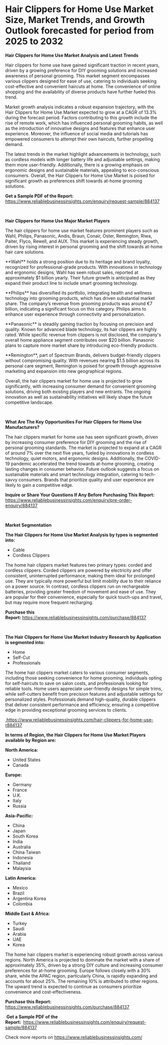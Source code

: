 <p><h1>Hair Clippers for Home Use Market Size, Market Trends, and Growth Outlook forecasted for period from 2025 to 2032</h1></p><p><strong>Hair Clippers for Home Use Market Analysis and Latest Trends</strong></p>
<p><p>Hair clippers for home use have gained significant traction in recent years, driven by a growing preference for DIY grooming solutions and increased awareness of personal grooming. This market segment encompasses various clippers designed for ease of use, catering to individuals seeking cost-effective and convenient haircuts at home. The convenience of online shopping and the availability of diverse products have further fueled this trend.</p><p>Market growth analysis indicates a robust expansion trajectory, with the Hair Clippers for Home Use Market expected to grow at a CAGR of 13.3% during the forecast period. Factors contributing to this growth include the rise of remote work, which has influenced personal grooming habits, as well as the introduction of innovative designs and features that enhance user experience. Moreover, the influence of social media and tutorials has empowered consumers to attempt their own haircuts, further propelling demand.</p><p>The latest trends in the market highlight advancements in technology, such as cordless models with longer battery life and adjustable settings, making them more user-friendly. Additionally, there is a growing emphasis on ergonomic designs and sustainable materials, appealing to eco-conscious consumers. Overall, the Hair Clippers for Home Use Market is poised for significant growth as preferences shift towards at-home grooming solutions.</p></p>
<p><strong>Get a Sample PDF of the Report:&nbsp;</strong> <a href="https://www.reliablebusinessinsights.com/enquiry/request-sample/884137?utm_campaign=2811&utm_medium=2&utm_source=Github&utm_content=ia&utm_term=04042025&utm_id=hair-clippers-for-home-use">https://www.reliablebusinessinsights.com/enquiry/request-sample/884137</a></p>
<p>&nbsp;</p>
<p><strong>Hair Clippers for Home Use Major Market Players</strong></p>
<p><p>The hair clippers for home use market features prominent players such as Wahl, Philips, Panasonic, Andis, Braun, Conair, Oster, Remington, Riwa, Paiter, Flyco, Rewell, and AUX. This market is experiencing steady growth, driven by rising interest in personal grooming and the shift towards at-home hair care solutions.</p><p>**Wahl** holds a strong position due to its heritage and brand loyalty, recognized for professional-grade products. With innovations in technology and ergonomic designs, Wahl has seen robust sales, reported at approximately $1 billion yearly. Their future growth is anticipated as they expand their product line to include smart grooming technology.</p><p>**Philips** has diversified its portfolio, integrating health and wellness technology into grooming products, which has driven substantial market share. The company’s revenue from grooming products was around €7 billion, indicating a significant focus on this category. Philips aims to enhance user experience through connectivity and personalization.</p><p>**Panasonic** is steadily gaining traction by focusing on precision and quality. Known for advanced blade technology, its hair clippers are highly rated. While specific revenue from clippers is not disclosed, the company's overall home appliance segment contributes over $20 billion. Panasonic plans to capture more market share by introducing eco-friendly products.</p><p>**Remington**, part of Spectrum Brands, delivers budget-friendly clippers without compromising quality. With revenues nearing $1.5 billion across its personal care segment, Remington is poised for growth through aggressive marketing and expansion into new geographical regions.</p><p>Overall, the hair clippers market for home use is projected to grow significantly, with increasing consumer demand for convenient grooming solutions, driving both existing players and new entrants. The ongoing innovation as well as sustainability initiatives will likely shape the future competitive landscape.</p></p>
<p>&nbsp;</p>
<p><strong>What Are The Key Opportunities For Hair Clippers for Home Use Manufacturers?</strong></p>
<p><p>The hair clippers market for home use has seen significant growth, driven by increasing consumer preference for DIY grooming and the rise of personal grooming standards. The market is projected to expand at a CAGR of around 7% over the next five years, fueled by innovations in cordless technology, quiet motors, and ergonomic designs. Additionally, the COVID-19 pandemic accelerated the trend towards at-home grooming, creating lasting changes in consumer behavior. Future outlook suggests a focus on sustainable materials and smart technology integration, catering to tech-savvy consumers. Brands that prioritize quality and user experience are likely to gain a competitive edge.</p></p>
<p><strong>Inquire or Share Your Questions If Any Before Purchasing This Report:</strong> <a href="https://www.reliablebusinessinsights.com/enquiry/pre-order-enquiry/884137?utm_campaign=2811&utm_medium=2&utm_source=Github&utm_content=ia&utm_term=04042025&utm_id=hair-clippers-for-home-use">https://www.reliablebusinessinsights.com/enquiry/pre-order-enquiry/884137</a></p>
<p>&nbsp;</p>
<p><strong>Market Segmentation</strong></p>
<p><strong>The Hair Clippers for Home Use Market Analysis by types is segmented into:</strong></p>
<p><ul><li>Cable</li><li>Cordless Clippers</li></ul></p>
<p><p>The home hair clippers market features two primary types: corded and cordless clippers. Corded clippers are powered by electricity and offer consistent, uninterrupted performance, making them ideal for prolonged use. They are typically more powerful but limit mobility due to their reliance on a power source. In contrast, cordless clippers run on rechargeable batteries, providing greater freedom of movement and ease of use. They are popular for their convenience, especially for quick touch-ups and travel, but may require more frequent recharging.</p></p>
<p><strong>Purchase this Report:&nbsp;</strong><a href="https://www.reliablebusinessinsights.com/purchase/884137?utm_campaign=2811&utm_medium=2&utm_source=Github&utm_content=ia&utm_term=04042025&utm_id=hair-clippers-for-home-use">https://www.reliablebusinessinsights.com/purchase/884137</a></p>
<p>&nbsp;</p>
<p><strong>The Hair Clippers for Home Use Market Industry Research by Application is segmented into:</strong></p>
<p><ul><li>Home</li><li>Self-Cut</li><li>Professionals</li></ul></p>
<p><p>The home hair clippers market caters to various consumer segments, including those seeking convenience for home grooming, individuals opting for self-haircuts to save on salon costs, and professionals looking for reliable tools. Home users appreciate user-friendly designs for simple trims, while self-cutters benefit from precision features and adjustable settings for personalized styles. Professionals demand high-quality, durable clippers that deliver consistent performance and efficiency, ensuring a competitive edge in providing exceptional grooming services to clients.</p></p>
<p><a href="https://www.reliablebusinessinsights.com/hair-clippers-for-home-use-r884137?utm_campaign=2811&utm_medium=2&utm_source=Github&utm_content=ia&utm_term=04042025&utm_id=hair-clippers-for-home-use">&nbsp;https://www.reliablebusinessinsights.com/hair-clippers-for-home-use-r884137</a></p>
<p><strong>In terms of Region, the Hair Clippers for Home Use Market Players available by Region are:</strong></p>
<p>
    <p> <strong> North America: </strong>
        <ul>
            <li>United States</li>
            <li>Canada</li>
        </ul>
        </p> 
    <p> <strong> Europe: </strong>
        <ul>
            <li>Germany</li>
            <li>France</li>
            <li>U.K.</li>
            <li>Italy</li>
            <li>Russia</li>
        </ul>
        </p> 
    <p> <strong> Asia-Pacific: </strong>
        <ul>
            <li>China</li>
            <li>Japan</li>
            <li>South Korea</li>
            <li>India</li>
            <li>Australia</li>
            <li>China Taiwan</li>
            <li>Indonesia</li>
            <li>Thailand</li>
            <li>Malaysia</li>
        </ul>
        </p> 
    <p> <strong> Latin America: </strong>
        <ul>
            <li>Mexico</li>
            <li>Brazil</li>
            <li>Argentina Korea</li>
            <li>Colombia</li>
        </ul>
        </p> 
    <p> <strong> Middle East & Africa: </strong>
        <ul>
            <li>Turkey</li>
            <li>Saudi</li>
            <li>Arabia</li>
            <li>UAE</li>
            <li>Korea</li>
        </ul>
    </p>
    </p>
<p><p>The home hair clippers market is experiencing robust growth across various regions. North America is projected to dominate the market with a share of approximately 35%, driven by a strong DIY culture and increasing consumer preferences for at-home grooming. Europe follows closely with a 30% share, while the APAC region, particularly China, is rapidly expanding and accounts for about 25%. The remaining 10% is attributed to other regions. The upward trend is expected to continue as consumers prioritize convenience and cost-effectiveness.</p></p>
<p><strong>Purchase this Report: </strong><a href="https://www.reliablebusinessinsights.com/purchase/884137?utm_campaign=2811&utm_medium=2&utm_source=Github&utm_content=ia&utm_term=04042025&utm_id=hair-clippers-for-home-use">https://www.reliablebusinessinsights.com/purchase/884137</a></p>
<p>&nbsp;<strong>Get a Sample PDF of the Report:&nbsp;&nbsp;</strong><a href="https://www.reliablebusinessinsights.com/enquiry/request-sample/884137?utm_campaign=2811&utm_medium=2&utm_source=Github&utm_content=ia&utm_term=04042025&utm_id=hair-clippers-for-home-use">https://www.reliablebusinessinsights.com/enquiry/request-sample/884137</a></p>
<p><strong></strong></p>
<p>Check more reports on <a href="https://www.reliablebusinessinsights.com/?utm_campaign=2811&utm_medium=2&utm_source=Github&utm_content=ia&utm_term=04042025&utm_id=hair-clippers-for-home-use">https://www.reliablebusinessinsights.com/</a></p>